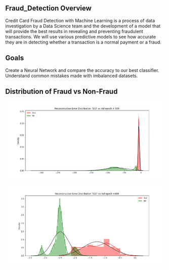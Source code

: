 ## Fraud_Detection Overview

Credit Card Fraud Detection with Machine Learning is a process of data investigation by a Data Science team and the development of a model that will provide the best results in revealing and preventing fraudulent transactions. 
We will use various predictive models to see how accurate they are in detecting whether a transaction is a normal payment or a fraud.

## Goals

Create a Neural Network and compare the accuracy to our best classifier.
Understand common mistakes made with imbalanced datasets.

## Distribution of Fraud vs Non-Fraud

![1](distribution_decided.png)

![2](distribution4.png)
